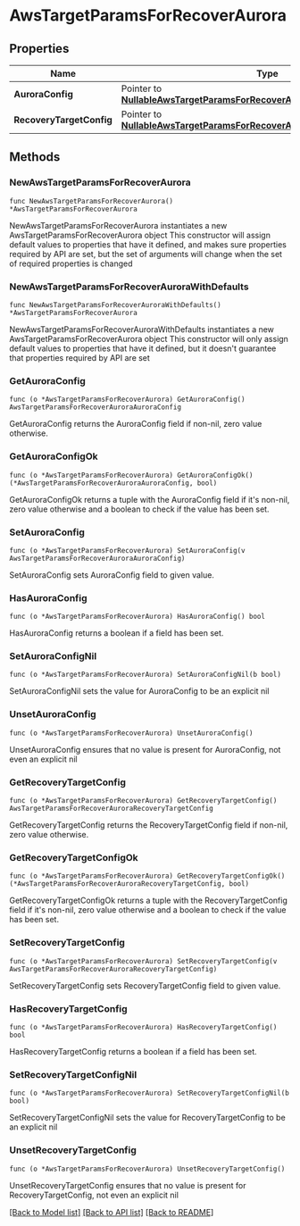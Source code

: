 # AwsTargetParamsForRecoverAurora

## Properties

Name | Type | Description | Notes
------------ | ------------- | ------------- | -------------
**AuroraConfig** | Pointer to [**NullableAwsTargetParamsForRecoverAuroraAuroraConfig**](AwsTargetParamsForRecoverAuroraAuroraConfig.md) |  | [optional] 
**RecoveryTargetConfig** | Pointer to [**NullableAwsTargetParamsForRecoverAuroraRecoveryTargetConfig**](AwsTargetParamsForRecoverAuroraRecoveryTargetConfig.md) |  | [optional] 

## Methods

### NewAwsTargetParamsForRecoverAurora

`func NewAwsTargetParamsForRecoverAurora() *AwsTargetParamsForRecoverAurora`

NewAwsTargetParamsForRecoverAurora instantiates a new AwsTargetParamsForRecoverAurora object
This constructor will assign default values to properties that have it defined,
and makes sure properties required by API are set, but the set of arguments
will change when the set of required properties is changed

### NewAwsTargetParamsForRecoverAuroraWithDefaults

`func NewAwsTargetParamsForRecoverAuroraWithDefaults() *AwsTargetParamsForRecoverAurora`

NewAwsTargetParamsForRecoverAuroraWithDefaults instantiates a new AwsTargetParamsForRecoverAurora object
This constructor will only assign default values to properties that have it defined,
but it doesn't guarantee that properties required by API are set

### GetAuroraConfig

`func (o *AwsTargetParamsForRecoverAurora) GetAuroraConfig() AwsTargetParamsForRecoverAuroraAuroraConfig`

GetAuroraConfig returns the AuroraConfig field if non-nil, zero value otherwise.

### GetAuroraConfigOk

`func (o *AwsTargetParamsForRecoverAurora) GetAuroraConfigOk() (*AwsTargetParamsForRecoverAuroraAuroraConfig, bool)`

GetAuroraConfigOk returns a tuple with the AuroraConfig field if it's non-nil, zero value otherwise
and a boolean to check if the value has been set.

### SetAuroraConfig

`func (o *AwsTargetParamsForRecoverAurora) SetAuroraConfig(v AwsTargetParamsForRecoverAuroraAuroraConfig)`

SetAuroraConfig sets AuroraConfig field to given value.

### HasAuroraConfig

`func (o *AwsTargetParamsForRecoverAurora) HasAuroraConfig() bool`

HasAuroraConfig returns a boolean if a field has been set.

### SetAuroraConfigNil

`func (o *AwsTargetParamsForRecoverAurora) SetAuroraConfigNil(b bool)`

 SetAuroraConfigNil sets the value for AuroraConfig to be an explicit nil

### UnsetAuroraConfig
`func (o *AwsTargetParamsForRecoverAurora) UnsetAuroraConfig()`

UnsetAuroraConfig ensures that no value is present for AuroraConfig, not even an explicit nil
### GetRecoveryTargetConfig

`func (o *AwsTargetParamsForRecoverAurora) GetRecoveryTargetConfig() AwsTargetParamsForRecoverAuroraRecoveryTargetConfig`

GetRecoveryTargetConfig returns the RecoveryTargetConfig field if non-nil, zero value otherwise.

### GetRecoveryTargetConfigOk

`func (o *AwsTargetParamsForRecoverAurora) GetRecoveryTargetConfigOk() (*AwsTargetParamsForRecoverAuroraRecoveryTargetConfig, bool)`

GetRecoveryTargetConfigOk returns a tuple with the RecoveryTargetConfig field if it's non-nil, zero value otherwise
and a boolean to check if the value has been set.

### SetRecoveryTargetConfig

`func (o *AwsTargetParamsForRecoverAurora) SetRecoveryTargetConfig(v AwsTargetParamsForRecoverAuroraRecoveryTargetConfig)`

SetRecoveryTargetConfig sets RecoveryTargetConfig field to given value.

### HasRecoveryTargetConfig

`func (o *AwsTargetParamsForRecoverAurora) HasRecoveryTargetConfig() bool`

HasRecoveryTargetConfig returns a boolean if a field has been set.

### SetRecoveryTargetConfigNil

`func (o *AwsTargetParamsForRecoverAurora) SetRecoveryTargetConfigNil(b bool)`

 SetRecoveryTargetConfigNil sets the value for RecoveryTargetConfig to be an explicit nil

### UnsetRecoveryTargetConfig
`func (o *AwsTargetParamsForRecoverAurora) UnsetRecoveryTargetConfig()`

UnsetRecoveryTargetConfig ensures that no value is present for RecoveryTargetConfig, not even an explicit nil

[[Back to Model list]](../README.md#documentation-for-models) [[Back to API list]](../README.md#documentation-for-api-endpoints) [[Back to README]](../README.md)


